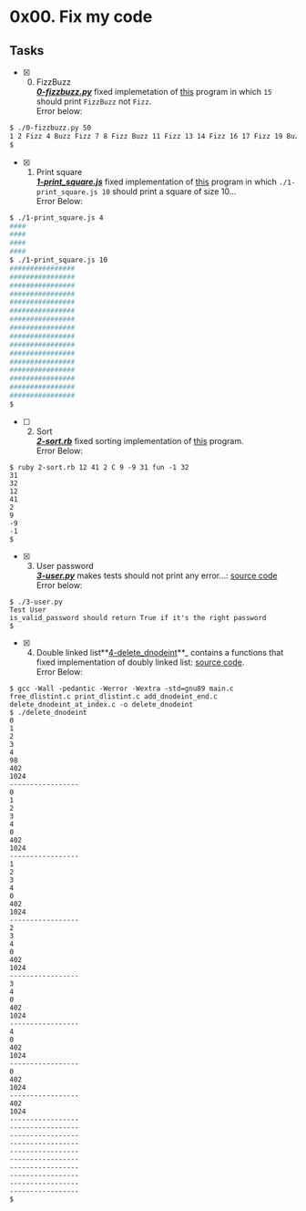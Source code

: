 # 0x00. Fix my code

## Tasks

+ [x] 0. FizzBuzz<br/>_**[0-fizzbuzz.py](0-fizzbuzz.py)**_ fixed implemetation of [this](https://github.com/holbertonschool/0x00-Fix_My_Code_Challenge/blob/master/0-fizzbuzz.py) program in which `15` should print `FizzBuzz` not `Fizz`.<br/>Error below:
```bash
$ ./0-fizzbuzz.py 50
1 2 Fizz 4 Buzz Fizz 7 8 Fizz Buzz 11 Fizz 13 14 Fizz 16 17 Fizz 19 Buzz Fizz 22 23 Fizz Buzz 26 Fizz 28 29 Fizz 31 32 Fizz 34 Buzz Fizz 37 38 Fizz Buzz 41 Fizz 43 44 Fizz 46 47 Fizz 49 Buzz
$
```
+ [x] 1. Print square<br/>_**[1-print_square.js](1-print_square.js)**_ fixed implementation of [this](https://github.com/holbertonschool/0x00-Fix_My_Code_Challenge/blob/master/1-print_square.js) program in which `./1-print_square.js 10` should print a square of size 10...<br/>Error Below:
```bash
$ ./1-print_square.js 4
####
####
####
####
$ ./1-print_square.js 10
################
################
################
################
################
################
################
################
################
################
################
################
################
################
################
################
$
```
+ [ ] 2. Sort<br/>_**[2-sort.rb](2-sort.rb)**_ fixed sorting implementation of [this](https://github.com/holbertonschool/0x00-Fix_My_Code_Challenge/blob/master/2-sort.rb) program.<br/>Error Below:
```shell
$ ruby 2-sort.rb 12 41 2 C 9 -9 31 fun -1 32
31
32
12
41
2
9
-9
-1
$
```
+ [x] 3. User password<br/>_**[3-user.py](3-user.py)**_ makes tests should not print any error…: [source code](https://github.com/holbertonschool/0x00-Fix_My_Code_Challenge/blob/master/3-user.py)<br/>Error below:
```shell
$ ./3-user.py 
Test User
is_valid_password should return True if it's the right password
$
```
+ [x] 4. Double linked list**[4-delete_dnodeint](4-delete_dnodeint/)**_ contains a functions that fixed implementation of doubly linked list: [source code](https://github.com/holbertonschool/0x00-Fix_My_Code_Challenge/tree/master/4-delete_dnodeint).<br/>Error Below:
```shell
$ gcc -Wall -pedantic -Werror -Wextra -std=gnu89 main.c free_dlistint.c print_dlistint.c add_dnodeint_end.c delete_dnodeint_at_index.c -o delete_dnodeint
$ ./delete_dnodeint 
0
1
2
3
4
98
402
1024
-----------------
0
1
2
3
4
0
402
1024
-----------------
1
2
3
4
0
402
1024
-----------------
2
3
4
0
402
1024
-----------------
3
4
0
402
1024
-----------------
4
0
402
1024
-----------------
0
402
1024
-----------------
402
1024
-----------------
-----------------
-----------------
-----------------
-----------------
-----------------
-----------------
-----------------
-----------------
-----------------
$
```

